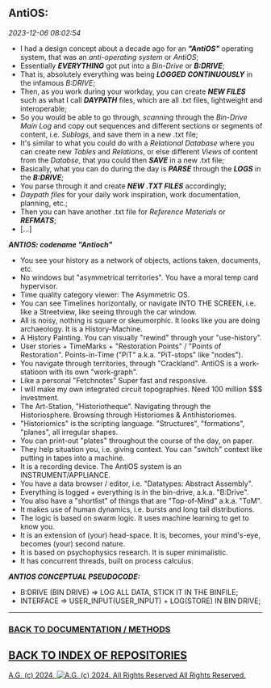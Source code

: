 ## AntiOS:

*2023-12-06 08:02:54*

* I had a design concept about a decade ago for an __*"AntiOS"*__ operating system, that was an *anti-operating system* or *AntiOS*;
* Essentially __*EVERYTHING*__ got put into a *Bin-Drive* or __*B:DRIVE*__;
* That is, absolutely everything was being __*LOGGED CONTINUOUSLY*__ in the infamous *B:DRIVE*;
* Then, as you work during your workday, you can create __*NEW FILES*__ such as what I call __*DAYPATH*__ files, which are all .txt files, lightweight and interoperable;
* So you would be able to go through, *scanning* through the *Bin-Drive Main Log* and copy out sequences and different sections or segments of content, i.e. *Sublogs*, and save them in a new .txt file;
* It's similar to what you could do with a *Relational Database* where you can create new *Tables* and *Relations*, or else different *Views* of content from the *Databse*, that you could then __*SAVE*__ in a new .txt file;
* Basically, what you can do during the day is __*PARSE*__ through the __*LOGS*__ in the __*B:DRIVE*__;
* You parse through it and create __*NEW .TXT FILES*__ accordingly;
* *Daypath files* for your daily work inspiration, work documentation, planning, etc.;
* Then you can have another .txt file for *Reference Materials* or __*REFMATS*__;
* [...]

__*ANTIOS: codename "Antioch"*__

- You see your history as a network of objects, actions taken, documents, etc.
- No windows but "asymmetrical territories". You have a moral temp card hypervisor.
- Time quality category viewer: The Asymmetric OS.
- You can see Timelines horizontally, or navigate INTO THE SCREEN, i.e. like a Streetview, like seeing through the car window.
- All is noisy, nothing is square or skeumorphic. It looks like you are doing archaeology. It is a History-Machine.
- A History Painting. You can visually "rewind" through your "use-history".
- User stories + TimeMarks + "Restoration Points" / "Points of Restoration". Points-in-Time ("PiT" a.k.a. "PiT-stops" like "nodes").
- You navigate through territories, through "Crackland". AntiOS is a work-statioon with its own "work-graph".
- Like a personal "Fetchnotes" Super fast and responsive.
- I will make my own integrated circuit topographies. Need 100 million $$$ investment.
- The Art-Station, "Historiotheque". Navigating through the Historiosphere. Browsing through Historiomes & Antihistoriomes.
- "Historiomics" is the scripting language. "Structures", "formations", "planes", all irregular shapes.
- You can print-out "plates" throughout the course of the day, on paper.
- They help situation you, i.e. giving context. You can "switch" context like putting in tapes into a machine.
- It is a recording device. The AntiOS system is an INSTRUMENT/APPLIANCE.
- You have a data browser / editor, i.e. "Datatypes: Abstract Assembly".
- Everything is logged + everything is in the bin-drive, a.k.a. "B:Drive".
- You also have a "shortlist" of things that are "Top-of-Mind" a.k.a. "ToM".
- It makes use of human dynamics, i.e. bursts and long tail distributions.
- The logic is based on swarm logic. It uses machine learning to get to know you.
- It is an extension of (your) head-space. It is, becomes, your mind's-eye, becomes (your) second nature.
- It is based on psychophysics research. It is super minimalistic.
- It has concurrent threads, built on process calculus.

__*ANTIOS CONCEPTUAL PSEUDOCODE:*__

* B:DRIVE (BIN DRIVE) => LOG ALL DATA, STICK IT IN THE BINFILE;
* INTERFACE => USER_INPUT(USER_INPUT) + LOG(STORE) IN BIN DRIVE;

- - - - - - - - -

### [BACK TO DOCUMENTATION / METHODS](https://github.com/antiface/Documentation/tree/master/EXPERIMENTS)
## [BACK TO INDEX OF REPOSITORIES](https://github.com/antiface/Index)

[A.G. (c) 2024. ![A.G. (c) 2024. All Rights Reserved](https://historiotheque.files.wordpress.com/2016/11/ag_signature_official_2015_50px_cropped.jpg) All Rights Reserved.](http://alexgagnon.com)
